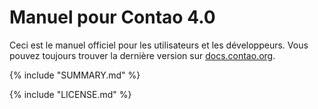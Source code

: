 # Manuel pour Contao 4.0

Ceci est le manuel officiel pour les utilisateurs et les développeurs. Vous
pouvez toujours trouver la dernière version sur [docs.contao.org](https://docs.contao.org/).


{% include "SUMMARY.md" %}

{% include "LICENSE.md" %}
